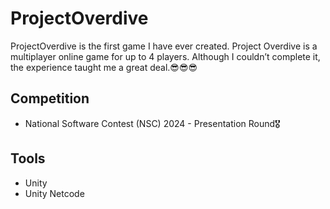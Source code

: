 # ProjectOverdive

ProjectOverdive is the first game I have ever created. Project Overdive is a multiplayer online game for up to 4 players. Although I couldn’t complete it, the experience taught me a great deal.😎😎😎

## Competition
- National Software Contest (NSC) 2024 - Presentation Round🎖
## Tools
- Unity
- Unity Netcode
